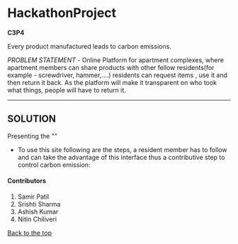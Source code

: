 # HackathonProject

**C3P4** 

Every product manufactured leads to carbon emissions.

*PROBLEM STATEMENT* - Online Platform for apartment complexes, where apartment members can share products with other fellow residents(for example - screwdriver, hammer,....) residents can request items , use it and then return it back. As the platform will make it transparent on who took what things, people will have to return it.

---

## SOLUTION

Presenting the ""

  * To use this site following are the steps, a resident member has to follow and can take the advantage of this interface thus a contributive step to control carbon emission:



#### Contributors

1. Samir Patil
2. Srishti Sharma
3. Ashish Kumar
4. Nitin Chiliveri




[Back to the top](#HackathonProject)



 
